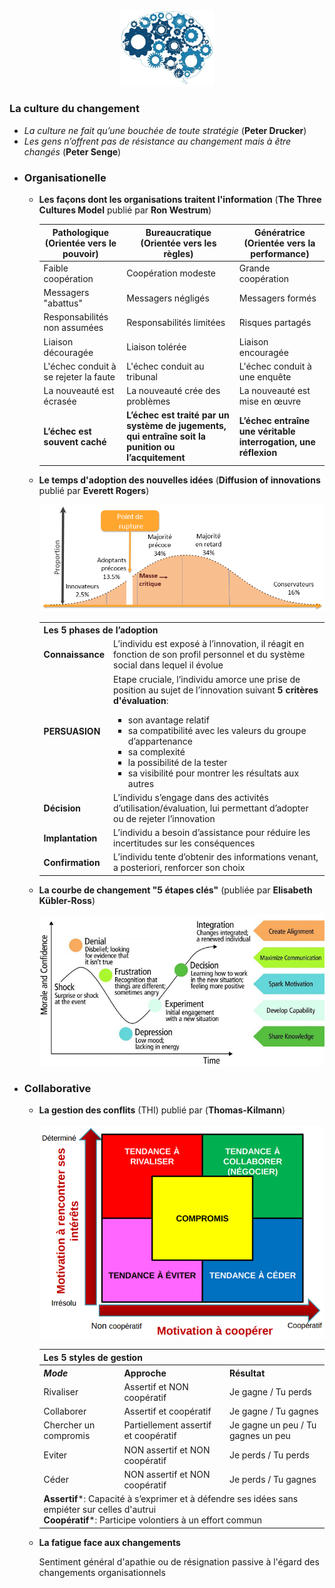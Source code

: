 <div id="header" align="center">
  <img src="../images/devops-culture.jpg" width="150"/>
</div>
<h3>La culture du changement</h3>
<ul>
	<li><i>La culture ne fait qu’une bouchée de toute stratégie</i> (<b>Peter Drucker</b>)</li>
	<li><i>Les gens n’offrent pas de résistance au changement mais à être changés</i> (<b>Peter Senge</b>)</li>
</ul>
<ul>
	<li><h3><b>Organisationelle</b></h3></li>
	<ul>
		<li><p><b>Les façons dont les organisations traitent l'information</b> (<b>The Three Cultures Model</b> publié par <b>Ron Westrum</b>)</p></li>
		<table>
			<thead>
			<tr>
				<th>Pathologique<br>(Orientée vers le pouvoir)</th>
				<th>Bureaucratique<br>(Orientée vers les règles)</th>
				<th>Génératrice<br>(Orientée vers la performance)</th>
			</tr>
			</thead>
			<tbody>
				<tr>
					<td>Faible coopération</td>
					<td>Coopération modeste</td>
					<td>Grande coopération</td>
				</tr>
				<tr>
					<td>Messagers "abattus"</td>
					<td>Messagers négligés</td>
					<td>Messagers formés</td>
				</tr>
				<tr>
					<td>Responsabilités non assumées</td>
					<td>Responsabilités limitées</td>
					<td>Risques partagés</td>
				</tr>
				<tr>
					<td>Liaison découragée</td>
					<td>Liaison tolérée</td>
					<td>Liaison encouragée</td>
				</tr>
				<tr>
					<td>L'échec conduit à se rejeter la faute</td>
					<td>L'échec conduit au tribunal</td>
					<td>L'échec conduit à une enquête</td>
				</tr>
				<tr>
					<td>La nouveauté est écrasée</td>
					<td>La nouveauté crée des problèmes</td>
					<td>La nouveauté est mise en œuvre</td>
				</tr>
				<tr>
					<td><b>L’échec est souvent caché</b></td>
					<td><b>L’échec est traité par un système de jugements, qui entraîne soit la punition ou l’acquitement</b></td>
					<td><b>L’échec entraîne une véritable interrogation, une réflexion</b></td>
			</tbody>
		</table>
		<li><p><b>Le temps d'adoption des nouvelles idées</b> (<b>Diffusion of innovations</b> publié par <b>Everett Rogers</b>)</p></li>
		<img src="../images/diffusion-of-innovations.png"/>
		<table>
			<tr>
				<th colspan=2 align="left">Les 5 phases de l’adoption</th>
			</tr>
			<tr>
				<td><b>Connaissance</b></td>
				<td>L’individu est exposé à l’innovation, il réagit en fonction de son profil personnel et du système social dans lequel il évolue</td>
			</tr>
			<tr>
				<td><b>PERSUASION</b></td>
				<td>
					Etape cruciale, l’individu amorce une prise de position au sujet de l’innovation suivant <b>5 critères d'évaluation</b>:
					<ul>
						<li>son avantage relatif</li>
						<li>sa compatibilité avec les valeurs du groupe d’appartenance</li>
						<li>sa complexité</li>
						<li>la possibilité de la tester</li>
						<li>sa visibilité pour montrer les résultats aux autres</li>
					</ul>	
				</td>
			</tr>
			<tr>
				<td><b>Décision</b></td>
				<td>L’individu s’engage dans des activités d’utilisation/évaluation, lui permettant d’adopter ou de rejeter l’innovation</td>
			</tr>	
			<tr>
				<td><b>Implantation</b></td>
				<td>L’individu a besoin d’assistance pour réduire les incertitudes sur les conséquences</td>
			</tr>	
			<tr>
				<td><b>Confirmation</b></td>
				<td>L’individu tente d’obtenir des informations venant, a posteriori, renforcer son choix</td>
			</tr>	
		</table>
		<li><p><b>La courbe de changement "5 étapes clés"</b> (publiée par <b>Elisabeth Kübler-Ross</b>)</p></li>
		<img src="../images/kubler-ross.png"/>
	</ul>
	<li><h3><b>Collaborative</b></h3></li>
	<ul>
		<li><b>La gestion des conflits</b> (THI) publié par (<b>Thomas-Kilmann</b>)</li>
		<br>
		<img src="../images/thomas-kilmann.png"/>
		<table>
			<tr>
				<th colspan=3 align="left">Les 5 styles de gestion</th>
			</tr>
			<tr>
				<th align="left"><b><i>Mode</i></b></th>
				<th align="left"><b></i>Approche</i></b></th>
				<th align="left"><b></i>Résultat</i></b></th>
			</tr>
			<tr>
				<td>Rivaliser</td>
				<td>Assertif et NON coopératif</td>
				<td>Je gagne / Tu perds</td>
			</tr>
			<tr>
				<td>Collaborer</td>
				<td>Assertif et coopératif</td>
				<td>Je gagne / Tu gagnes</td>
			</tr>
			<tr>
				<td>Chercher un compromis</td>
				<td>Partiellement assertif et coopératif</td>
				<td>Je gagne un peu / Tu gagnes un peu</td>
			</tr>
			<tr>
				<td>Eviter</td>
				<td>NON assertif et NON coopératif</td>
				<td>Je perds / Tu perds</td>
			</tr>
			<tr>
				<td>Céder</td>
				<td>NON assertif et NON coopératif</td>
				<td>Je perds / Tu gagnes</td>
			</tr>
			<tr>
				<td colspan=3>
					<b>Assertif</b>*: Capacité à s’exprimer et à défendre ses idées sans empiéter sur celles d'autrui<br>
					<b>Coopératif</b>*: Participe volontiers à un effort commun<br>
				</td>
			</tr>
		</table>
		<li><b>La fatigue face aux changements</b></li>
		<p>Sentiment général d'apathie ou de résignation passive à l'égard des changements organisationnels</p>
	</ul>	
</ul>
